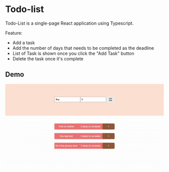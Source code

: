 # Todo-list

Todo-List is a single-page React application using Typescript. 

Feature: 
- Add a task 
- Add the number of days that needs to be completed as the deadline 
- List of Task is shown once you click the "Add Task" button
- Delete the task once it's complete


## Demo 
![](client/public/todo-list.gif)
 
